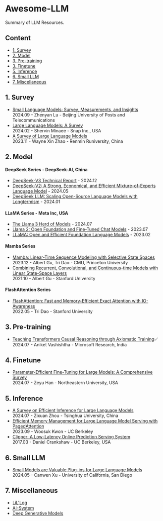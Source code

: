 # Awesome-LLM
Summary of LLM Resources.

## Content

- [1. Survey](#1-survey)
- [2. Model](#2-model)
- [3. Pre-training](#3-pre-training)
- [3. Finetune](#4-finetune)
- [5. Inference](#5-inference)
- [6. Small LLM](#small-llm)
- [7. Miscellaneous](#6-miscellaneous)
  
## 1. Survey
- [Small Language Models: Survey, Measurements, and Insights](https://arxiv.org/abs/2409.15790)   
  2024.09 - Zhenyan Lu - Beijing University of Posts and Telecommunications  
- [Large Language Models: A Survey](https://arxiv.org/abs/2402.06196)  
  2024.02 - Shervin Minaee - Snap Inc., USA  
- [A Survey of Large Language Models](https://arxiv.org/abs/2303.18223)  
  2023.11 - Wayne Xin Zhao - Renmin Runiversity, China

## 2. Model
#### DeepSeek Series - DeepSeek-AI, China
- [DeepSeek-V3 Technical Report](https://github.com/deepseek-ai/DeepSeek-V3/blob/main/DeepSeek_V3.pdf) - 2024.12  
- [DeepSeek-V2: A Strong, Economical, and Efficient Mixture-of-Experts Language Model](https://arxiv.org/abs/2405.04434) - 2024.05  
- [DeepSeek LLM: Scaling Open-Source Language Models with Longtermism](https://arxiv.org/abs/2401.02954) - 2024.01
#### LLaMA Series - Meta Inc, USA
- [The Llama 3 Herd of Models](https://arxiv.org/abs/2407.21783) - 2024.07  
- [Llama 2: Open Foundation and Fine-Tuned Chat Models](https://arxiv.org/abs/2307.09288) - 2023.07  
- [LLaMA: Open and Efficient Foundation Language Models](https://arxiv.org/abs/2302.13971) - 2023.02
#### Mamba Series
- [Mamba: Linear-Time Sequence Modeling with Selective State Spaces](https://arxiv.org/abs/2312.00752)  
  2023.12 - Albert Gu, Tri Dao - CMU, Princeton University  
- [Combining Recurrent, Convolutional, and Continuous-time Models with Linear State-Space Layers](https://arxiv.org/abs/2110.13985)  
  2021.10 - Albert Gu - Stanford University    

#### FlashAttention Series
- [FlashAttention: Fast and Memory-Efficient Exact Attention with IO-Awareness](https://arxiv.org/abs/2205.14135)  
  2022.05 - Tri Dao - Stanford University  

## 3. Pre-training
- [Teaching Transformers Causal Reasoning through Axiomatic Training](https://arxiv.org/abs/2407.07612)✅    
  2024.07 - Aniket Vashishtha - Microsoft Research, India  

## 4. Finetune
- [Parameter-Efficient Fine-Tuning for Large Models: A Comprehensive Survey](https://arxiv.org/abs/2403.14608)  
  2024.07 - Zeyu Han - Northeastern University, USA

## 5. Inference
- [A Survey on Efficient Inference for Large Language Models](https://arxiv.org/abs/2404.14294)  
  2024.07 - Zixuan Zhou - Tsinghua University, China  
- [Efficient Memory Management for Large Language Model Serving with PagedAttention](https://arxiv.org/abs/2309.06180)  
  2023.09 - Woosuk Kwon - UC Berkeley  
- [Clipper: A Low-Latency Online Prediction Serving System](https://www.usenix.org/conference/nsdi17/technical-sessions/presentation/crankshaw)  
  2017.03 - Daniel Crankshaw - UC Berkeley, USA  

## 6. Small LLM
- [Small Models are Valuable Plug-ins for Large Language Models](https://arxiv.org/abs/2305.08848)  
  2024.05 - Canwen Xu - University of California, San Diego  

## 7. Miscellaneous
- [LiL'Log](https://lilianweng.github.io/archives/)
- [AI-System](https://learning-systems.notion.site/AI-Systems-LLM-Edition-294-162-Fall-2023-661887583bd340fa851e6a8da8e29abb)
- [Deep Generative Models](https://mit-6s978.github.io/schedule.html)  

